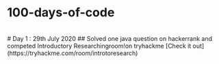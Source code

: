 # 100-days-of-code
 </br>
# Day 1 : 29th July 2020
## Solved one java question on hackerrank and competed Introductory Researchingroom!on tryhackme
[Check it out](https://tryhackme.com/room/introtoresearch)
